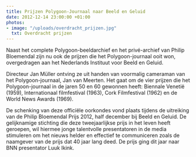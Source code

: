 ```yaml
---
title: Prijzen Polygoon-Journaal naar Beeld en Geluid
date: 2012-12-14 23:00:00 +01:00
photos:
- image: "/uploads/overdracht_prijzen.jpg"
  txt: Overdracht prijzen
---
```


Naast het complete Polygoon-beeldarchief en het privé-archief van Philip Bloemendal zijn nu ook  de prijzen die het Polygoon-journaal ooit won, overgedragen aan het Nederlands Instituut voor Beeld en Geluid.

<!--more-->

Directeur Jan Müller ontving ze uit handen van voormalig cameraman van het Polygoon-journaal, Jan van Meerten. Het gaat om de vier prijzen die het Polygoon-journaal in de jaren 50 en 60 gewonnen heeft: Biennale Venetië (1959), Internationaal filmfestival (1963), Cork Filmfestival (1962) en de World News Awards (1969).

De schenking van deze officiële oorkondes vond plaats tijdens de uitreiking van de Philip Bloemendal Prijs 2012, half december bij Beeld en Geluid. De gelijknamige stichting die deze tweejaarlijkse prijs in het leven heeft geroepen, wil hiermee jonge talentvolle presentatoren in de media stimuleren om het nieuws helder en effectief te communiceren zoals de naamgever van de prijs dat 40 jaar lang deed. De prijs ging dit jaar naar BNN presentator Luuk Ikink.
